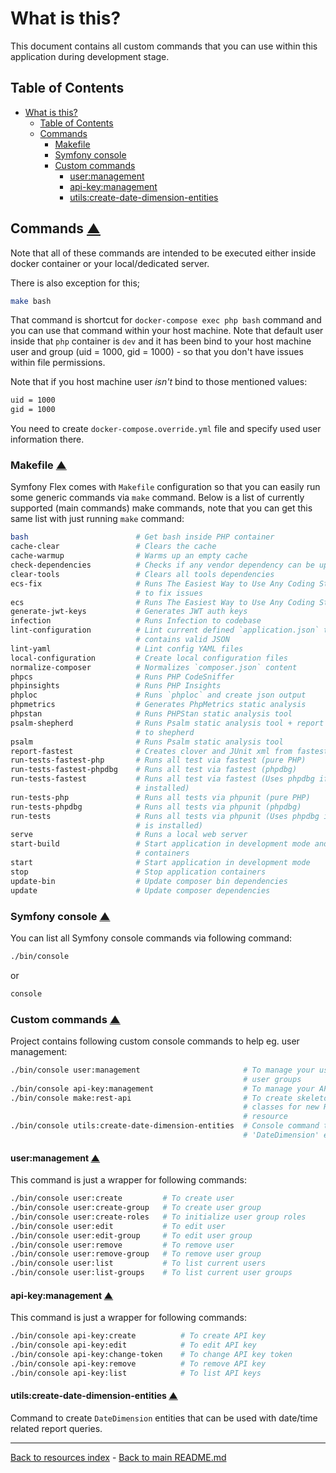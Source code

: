 # What is this?

This document contains all custom commands that you can use within this
application during development stage.

## Table of Contents

* [What is this?](#what-is-this)
  * [Table of Contents](#table-of-contents)
  * [Commands](#commands-table-of-contents)
    * [Makefile](#makefile-table-of-contents)
    * [Symfony console](#symfony-console-table-of-contents)
    * [Custom commands](#custom-commands-table-of-contents)
      * [user:management](#usermanagement-table-of-contents)
      * [api-key:management](#api-keymanagement-table-of-contents)
      * [utils:create-date-dimension-entities](#utilscreate-date-dimension-entities-table-of-contents)

## Commands [▲](#table-of-contents)

Note that all of these commands are intended to be executed either inside
docker container or your local/dedicated server.

There is also exception for this;

```bash
make bash
```

That command is shortcut for `docker-compose exec php bash` command and you
can use that command within your host machine. Note that default user inside
that `php` container is `dev` and it has been bind to your host machine user
and group (uid = 1000, gid = 1000) - so that you don't have issues within file
permissions.

Note that if you host machine user _isn't_ bind to those mentioned values:

```bash
uid = 1000 
gid = 1000
```

You need to create `docker-compose.override.yml` file and specify used user
information there.

### Makefile [▲](#table-of-contents)

Symfony Flex comes with `Makefile` configuration so that you can easily run
some generic commands via `make` command. Below is a list of currently
supported (main commands) make commands, note that you can get this same list
with just running `make` command:

```bash
bash                        # Get bash inside PHP container
cache-clear                 # Clears the cache
cache-warmup                # Warms up an empty cache
check-dependencies          # Checks if any vendor dependency can be updated
clear-tools                 # Clears all tools dependencies
ecs-fix                     # Runs The Easiest Way to Use Any Coding Standard
                            # to fix issues
ecs                         # Runs The Easiest Way to Use Any Coding Standard
generate-jwt-keys           # Generates JWT auth keys
infection                   # Runs Infection to codebase
lint-configuration          # Lint current defined `application.json` that it
                            # contains valid JSON
lint-yaml                   # Lint config YAML files
local-configuration         # Create local configuration files
normalize-composer          # Normalizes `composer.json` content
phpcs                       # Runs PHP CodeSniffer
phpinsights                 # Runs PHP Insights
phploc                      # Runs `phploc` and create json output
phpmetrics                  # Generates PhpMetrics static analysis
phpstan                     # Runs PHPStan static analysis tool
psalm-shepherd              # Runs Psalm static analysis tool + report results
                            # to shepherd
psalm                       # Runs Psalm static analysis tool
report-fastest              # Creates clover and JUnit xml from fastest run
run-tests-fastest-php       # Runs all test via fastest (pure PHP)
run-tests-fastest-phpdbg    # Runs all test via fastest (phpdbg)
run-tests-fastest           # Runs all test via fastest (Uses phpdbg if that is
                            # installed)
run-tests-php               # Runs all tests via phpunit (pure PHP)
run-tests-phpdbg            # Runs all tests via phpunit (phpdbg)
run-tests                   # Runs all tests via phpunit (Uses phpdbg if that
                            # is installed)
serve                       # Runs a local web server
start-build                 # Start application in development mode and build
                            # containers
start                       # Start application in development mode
stop                        # Stop application containers
update-bin                  # Update composer bin dependencies
update                      # Update composer dependencies
```

### Symfony console [▲](#table-of-contents)

You can list all Symfony console commands via following command:

```bash
./bin/console
```

or

```bash
console
```

### Custom commands [▲](#table-of-contents)

Project contains following custom console commands to help eg. user management:

```bash
./bin/console user:management                       # To manage your users and
                                                    # user groups
./bin/console api-key:management                    # To manage your API keys
./bin/console make:rest-api                         # To create skeleton
                                                    # classes for new REST
                                                    # resource
./bin/console utils:create-date-dimension-entities  # Console command to create
                                                    # 'DateDimension' entities.
```

#### user:management [▲](#table-of-contents)

This command is just a wrapper for following commands:

```bash
./bin/console user:create         # To create user
./bin/console user:create-group   # To create user group
./bin/console user:create-roles   # To initialize user group roles
./bin/console user:edit           # To edit user
./bin/console user:edit-group     # To edit user group
./bin/console user:remove         # To remove user
./bin/console user:remove-group   # To remove user group
./bin/console user:list           # To list current users
./bin/console user:list-groups    # To list current user groups
```

#### api-key:management [▲](#table-of-contents)

This command is just a wrapper for following commands:

```bash
./bin/console api-key:create          # To create API key
./bin/console api-key:edit            # To edit API key
./bin/console api-key:change-token    # To change API key token
./bin/console api-key:remove          # To remove API key
./bin/console api-key:list            # To list API keys
```

#### utils:create-date-dimension-entities [▲](#table-of-contents)

Command to create `DateDimension` entities that can be used with date/time
related report queries.

---

[Back to resources index](README.md) - [Back to main README.md](../README.md)
